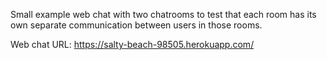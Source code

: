 Small example web chat with two chatrooms to test that each room has its own separate communication between users in those rooms.

Web chat URL: https://salty-beach-98505.herokuapp.com/
